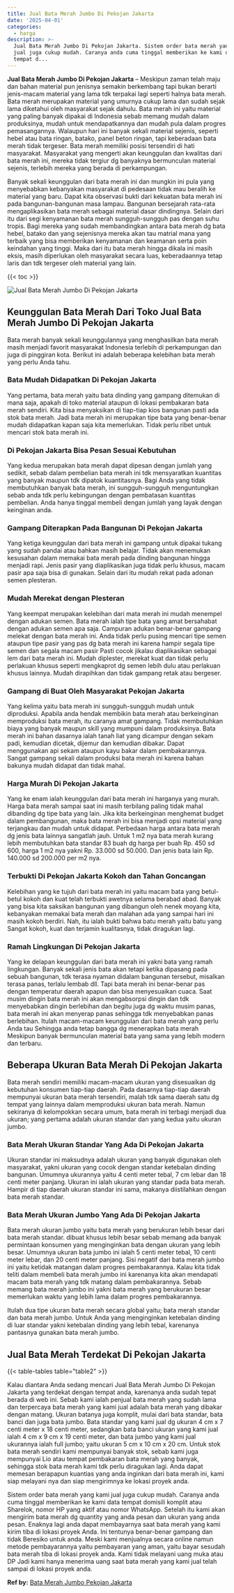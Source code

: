 ```yaml
---
title: Jual Bata Merah Jumbo Di Pekojan Jakarta
date: '2025-04-01'
categories:
  - harga
description: >-
  Jual Bata Merah Jumbo Di Pekojan Jakarta. Sistem order bata merah yang kami
  jual juga cukup mudah. Caranya anda cuma tinggal memberikan ke kami data
  tempat d...
---
```


**Jual Bata Merah Jumbo Di Pekojan Jakarta** – Meskipun zaman telah maju dan bahan material pun jenisnya semakin berkembang tapi bukan berarti jenis-macam material yang lama tdk terpakai lagi seperti halnya bata merah. Bata merah merupakan material yang umurnya cukup lama dan sudah sejak lama diketahui oleh masyarakat sejak dahulu. Bata merah ini yaitu material yang paling banyak dipakai di Indonesia sebab memang mudah dalam produksinya, mudah untuk mendapatkannya dan mudah pula dalam progres pemasangannya. Walaupun hari ini banyak sekali material sejenis, seperti hebel atau bata ringan, batako, panel beton ringan, tapi keberadaan bata merah tidak tergeser. Bata merah memiliki posisi tersendiri di hati masyarakat. Masyarakat yang mengerti akan keunggulan dan kwalitas dari bata merah ini, mereka tidak tergiur dg banyaknya bermunculan material sejenis, terlebih mereka yang berada di perkampungan.

Banyak sekali keunggulan dari bata merah ini dan mungkin ini pula yang menyebabkan kebanyakan masyarakat di pedesaan tidak mau beralih ke material yang baru. Dapat kita observasi bukti dari kekuatan bata merah ini pada bangunan-bangunan masa lampau. Bangunan bersejarah rata-rata mengaplikasikan bata merah sebagai material dasar dindingnya. Selain dari itu dari segi kenyamanan bata merah sungguh-sungguh pas dengan suhu tropis. Bagi mereka yang sudah membandingkan antara bata merah dg bata hebel, batako dan yang sejenisnya mereka akan tau matrial mana yang terbaik yang bisa memberikan kenyamanan dan keamanan serta poin keindahan yang tinggi. Maka dari itu bata merah hingga dikala ini masih eksis, masih diperlukan oleh masyarakat secara luas, keberadaannya tetap laris dan tdk tergeser oleh material yang lain.

{{< toc >}}

![Jual Bata Merah Jumbo Di Pekojan Jakarta](/images/jual-bata-merah-37.png)

## Keunggulan Bata Merah Dari Toko Jual Bata Merah Jumbo Di Pekojan Jakarta

Bata merah banyak sekali keunggulannya yang menghasilkan bata merah masih menjadi favorit masyarakat Indonesia terlebih di perkampungan dan juga di pinggiran kota. Berikut ini adalah beberapa kelebihan bata merah yang perlu Anda tahu.

### Bata Mudah Didapatkan Di Pekojan Jakarta

Yang pertama, bata merah yaitu bata dinding yang gampang ditemukan di mana saja, apakah di toko material ataupun di lokasi pembakaran bata merah sendiri. Kita bisa menyaksikan di tiap-tiap kios bangunan pasti ada stok bata merah. Jadi bata merah ini merupakan tipe bata yang benar-benar mudah didapatkan kapan saja kita memerlukan. Tidak perlu ribet untuk mencari stok bata merah ini.

### Di Pekojan Jakarta Bisa Pesan Sesuai Kebutuhan

Yang kedua merupakan bata merah dapat dipesan dengan jumlah yang sedikit, sebab dalam pembelian bata merah ini tdk mensyaratkan kuantitas yang banyak maupun tdk dipatok kuantitasnya. Bagi Anda yang tidak membutuhkan banyak bata merah, ini sungguh-sungguh menguntungkan sebab anda tdk perlu kebingungan dengan pembatasan kuantitas pembelian. Anda hanya tinggal membeli dengan jumlah yang layak dengan keinginan anda.

### Gampang Diterapkan Pada Bangunan Di Pekojan Jakarta

Yang ketiga keunggulan dari bata merah ini gampang untuk dipakai tukang yang sudah pandai atau bahkan masih belajar. Tidak akan menemukan kesusahan dalam memakai bata merah pada dinding bangunan hingga menjadi rapi. Jenis pasir yang diaplikasikan juga tidak perlu khusus, macam pasir apa saja bisa di gunakan. Selain dari itu mudah rekat pada adonan semen plesteran.

### Mudah Merekat dengan Plesteran

Yang keempat merupakan kelebihan dari mata merah ini mudah menempel dengan adukan semen. Bata merah ialah tipe bata yang amat bersahabat dengan adukan semen apa saja. Campuran adukan benar-benar gampang melekat dengan bata merah ini. Anda tidak perlu pusing mencari tipe semen ataupun tipe pasir yang pas dg bata merah ini karena hampir segala tipe semen dan segala macam pasir Pasti cocok jikalau diaplikasikan sebagai lem dari bata merah ini. Mudah diplester, merekat kuat dan tidak perlu perlakuan khusus seperti mengkaprot dg semen lebih dulu atau perlakuan khusus lainnya. Mudah dirapihkan dan tidak gampang retak atau bergeser.

### Gampang di Buat Oleh Masyarakat Pekojan Jakarta

Yang kelima yaitu bata merah ini sungguh-sungguh mudah untuk diproduksi. Apabila anda hendak membikin bata merah atau berkeinginan memproduksi bata merah, itu caranya amat gampang. Tidak membutuhkan biaya yang banyak maupun skill yang mumpuni dalam produksinya. Bata merah ini bahan dasarnya ialah tanah liat yang dicampur dengan sekam padi, kemudian dicetak, dijemur dan kemudian dibakar. Dapat menggunakan api sekam ataupun kayu bakar dalam pembakarannya. Sangat gampang sekali dalam produksi bata merah ini karena bahan bakunya mudah didapat dan tidak mahal.

### Harga Murah Di Pekojan Jakarta

Yang ke enam ialah keunggulan dari bata merah ini harganya yang murah. Harga bata merah sampai saat ini masih terbilang paling tidak mahal dibanding dg tipe bata yang lain. Jika kita berkeinginan menghemat budget dalam pembangunan, maka bata merah ini bisa menjadi opsi material yang terjangkau dan mudah untuk didapat. Perbedaan harga antara bata merah dg jenis bata lainnya sangatlah jauh. Untuk 1 m2 nya bata merah kurang lebih membutuhkan bata standar 83 buah dg harga per buah Rp. 450 sd 600, harga 1 m2 nya yakni Rp. 33.000 sd 50.000. Dan jenis bata lain Rp. 140.000 sd 200.000 per m2 nya.

### Terbukti Di Pekojan Jakarta Kokoh dan Tahan Goncangan

Kelebihan yang ke tujuh dari bata merah ini yaitu macam bata yang betul-betul kokoh dan kuat telah terbukti awetnya selama berabad abad. Banyak yang bisa kita saksikan bangunan yang dibangun oleh nenek moyang kita, kebanyakan memakai bata merah dan malahan ada yang sampai hari ini masih kokoh berdiri. Nah, itu ialah bukti bahwa batu merah yaitu batu yang Sangat kokoh, kuat dan terjamin kualitasnya, tidak diragukan lagi.

### Ramah Lingkungan Di Pekojan Jakarta

Yang ke delapan keunggulan dari bata merah ini yakni bata yang ramah lingkungan. Banyak sekali jenis bata akan tetapi ketika dipasang pada sebuah bangunan, tdk terasa nyaman didalam bangunan tersebut, misalkan terasa panas, terlalu lembab dll. Tapi bata merah ini benar-benar pas dengan temperatur daerah apapun dan bisa menyesuaikan cuaca. Saat musim dingin bata merah ini akan mengabsorpsi dingin dan tdk menyebabkan dingin berlebihan dan begitu juga dg waktu musim panas, bata merah ini akan menyerap panas sehingga tdk menyebabkan panas berlebihan. Itulah macam-macam keunggulan dari bata merah yang perlu Anda tau Sehingga anda tetap bangga dg menerapkan bata merah Meskipun banyak bermunculan material bata yang sama yang lebih modern dan terbaru.

## Beberapa Ukuran Bata Merah Di Pekojan Jakarta

Bata merah sendiri memiliki macam-macam ukuran yang disesuaikan dg kebutuhan konsumen tiap-tiap daerah. Pada dasarnya tiap-tiap daerah mempunyai ukuran bata merah tersendiri, malah tdk sama daerah satu dg tempat yang lainnya dalam memproduksi ukuran bata merah. Namun sekiranya di kelompokkan secara umum, bata merah ini terbagi menjadi dua ukuran; yang pertama adalah ukuran standar dan yang kedua yaitu ukuran jumbo.

### Bata Merah Ukuran Standar Yang Ada Di Pekojan Jakarta

Ukuran standar ini maksudnya adalah ukuran yang banyak digunakan oleh masyarakat, yakni ukuran yang cocok dengan standar ketebalan dinding bangunan. Umumnya ukurannya yaitu 4 centi meter tebal, 7 cm lebar dan 18 centi meter panjang. Ukuran ini ialah ukuran yang standar pada bata merah. Hampir di tiap daerah ukuran standar ini sama, makanya diistilahkan dengan bata merah standar.

### Bata Merah Ukuran Jumbo Yang Ada Di Pekojan Jakarta

Bata merah ukuran jumbo yaitu bata merah yang berukuran lebih besar dari bata merah standar. dibuat khusus lebih besar sebab memang ada banyak permintaan konsumen yang menginginkan bata dengan ukuran yang lebih besar. Umumnya ukuran bata jumbo ini ialah 5 centi meter tebal, 10 centi meter lebar, dan 20 centi meter panjang. Sisi negatif dari bata merah jumbo ini yaitu ketidak matangan dalam progres pembakarannya. Kalau kita tidak teliti dalam membeli bata merah jumbo ini karenanya kita akan mendapati macam bata merah yang tdk matang dalam pembakarannya. Sebab memang bata merah jumbo ini yakni bata merah yang berukuran besar memerlukan waktu yang lebih lama dalam progres pembakarannya.

Itulah dua tipe ukuran bata merah secara global yaitu; bata merah standar dan bata merah jumbo. Untuk Anda yang menginginkan ketebalan dinding di luar standar yakni ketebalan dinding yang lebih tebal, karenanya pantasnya gunakan bata merah jumbo.

## Jual Bata Merah Terdekat Di Pekojan Jakarta

{{< table-tables table="table2" >}}

Kalau diantara Anda sedang mencari Jual Bata Merah Jumbo Di Pekojan Jakarta yang terdekat dengan tempat anda, karenanya anda sudah tepat berada di web ini. Sebab kami ialah penjual bata merah yang sudah lama dan terpercaya bata merah yang kami jual adalah bata merah yang dibakar dengan matang. Ukuran batanya juga komplit, mulai dari bata standar, bata banci dan juga bata jumbo. Bata standar yang kami jual dg ukuran 4 cm x 7 centi meter x 18 centi meter, sedangkan bata banci ukuran yang kami jual ialah 4 cm x 9 cm x 19 centi meter, dan bata jumbo yang kami jual ukurannya ialah full jumbo; yaitu ukuran 5 cm x 10 cm x 20 cm. Untuk stok bata merah sendiri kami mempunyai banyak stok, sebab kami juga mempunyai Lio atau tempat pembakaran bata merah yang banyak, sehingga stok bata merah kami tdk perlu diragukan lagi. Anda dapat memesan berapapun kuantias yang anda inginkan dari bata merah ini, kami siap melayani nya dan siap mengirimnya ke lokasi proyek anda.

Sistem order bata merah yang kami jual juga cukup mudah. Caranya anda cuma tinggal memberikan ke kami data tempat domisili komplit atau Sharelok, nomor HP yang aktif atau nomor WhatsApp. Setelah itu kami akan mengirim bata merah dg quantity yang anda pesan dan ukuran yang anda pesan. Enaknya lagi anda dapat membayarnya saat bata merah yang kami kirim tiba di lokasi proyek Anda. Ini tentunya benar-benar gampang dan tidak Beresiko untuk anda. Meski kami menjualnya secara online namun metode pembayarannya yaitu pembayaran yang aman, yaitu bayar sesudah bata merah tiba di lokasi proyek anda. Kami tidak melayani uang muka atau DP Jadi kami hanya menerima uang saat bata merah yang kami jual telah sampai di lokasi proyek anda.

**Ref by:** [Bata Merah Jumbo Pekojan Jakarta](https://id.wikipedia.org/wiki/Bata)
